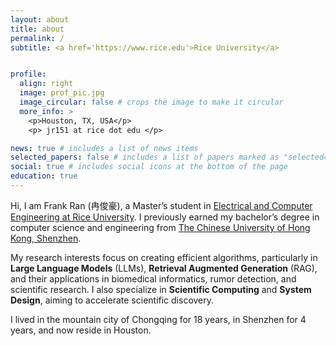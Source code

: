 ```yaml
---
layout: about
title: about
permalink: /
subtitle: <a href='https://www.rice.edu'>Rice University</a>


profile:
  align: right
  image: prof_pic.jpg
  image_circular: false # crops the image to make it circular
  more_info: >
    <p>Houston, TX, USA</p>
    <p> jr151 at rice dot edu </p>

news: true # includes a list of news items
selected_papers: false # includes a list of papers marked as "selected={true}"
social: true # includes social icons at the bottom of the page
education: true
---
```


Hi, I am Frank Ran (冉俊豪), a Master’s student in [Electrical and Computer Engineering at Rice University](https://eceweb.rice.edu/). I previously earned my bachelor’s degree in computer science and engineering from [The Chinese University of Hong Kong, Shenzhen](https://www.cuhk.edu.cn/en).

My research interests focus on creating efficient algorithms, particularly in **Large Language Models** (LLMs), **Retrieval Augmented Generation** (RAG), and their applications in biomedical informatics, rumor detection, and scientific research. I also specialize in **Scientific Computing** and **System Design**, aiming to accelerate scientific discovery.


I lived in the mountain city of Chongqing for 18 years, in Shenzhen for 4 years, and now reside in Houston. 


